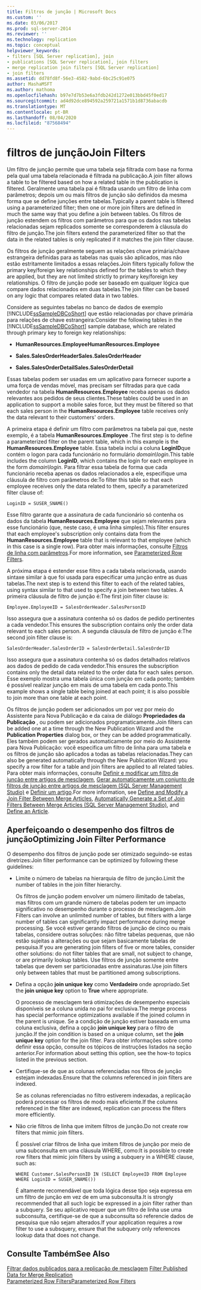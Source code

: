 ```yaml
---
title: Filtros de junção | Microsoft Docs
ms.custom: ''
ms.date: 03/06/2017
ms.prod: sql-server-2014
ms.reviewer: ''
ms.technology: replication
ms.topic: conceptual
helpviewer_keywords:
- filters [SQL Server replication], join
- publications [SQL Server replication], join filters
- merge replication join filters [SQL Server replication]
- join filters
ms.assetid: dd78fd8f-56e3-4582-9abd-6bc25c91e075
author: MashaMSFT
ms.author: mathoma
ms.openlocfilehash: b97e7d7b53e6a3fdb242d1272e013bbd45f0ed17
ms.sourcegitcommit: ad4d92dce894592a259721a1571b1d8736abacdb
ms.translationtype: MT
ms.contentlocale: pt-BR
ms.lasthandoff: 08/04/2020
ms.locfileid: "87568494"
---
```

# <a name="join-filters"></a><span data-ttu-id="29197-102">filtros de junção</span><span class="sxs-lookup"><span data-stu-id="29197-102">Join Filters</span></span>
  <span data-ttu-id="29197-103">Um filtro de junção permite que uma tabela seja filtrada com base na forma pela qual uma tabela relacionada é filtrada na publicação.</span><span class="sxs-lookup"><span data-stu-id="29197-103">A join filter allows a table to be filtered based on how a related table in the publication is filtered.</span></span> <span data-ttu-id="29197-104">Geralmente uma tabela pai é filtrada usando um filtro de linha com parâmetros; depois um ou mais filtros de junção são definidos da mesma forma que se define junções entre tabelas.</span><span class="sxs-lookup"><span data-stu-id="29197-104">Typically a parent table is filtered using a parameterized filter; then one or more join filters are defined in much the same way that you define a join between tables.</span></span> <span data-ttu-id="29197-105">Os filtros de junção estendem os filtros com parâmetros para que os dados nas tabelas relacionadas sejam replicados somente se corresponderem à cláusula do filtro de junção.</span><span class="sxs-lookup"><span data-stu-id="29197-105">The join filters extend the parameterized filter so that the data in the related tables is only replicated if it matches the join filter clause.</span></span>  
  
 <span data-ttu-id="29197-106">Os filtros de junção geralmente seguem as relações chave primária/chave estrangeira definidas para as tabelas nas quais são aplicados, mas não estão estritamente limitados a essas relações.</span><span class="sxs-lookup"><span data-stu-id="29197-106">Join filters typically follow the primary key/foreign key relationships defined for the tables to which they are applied, but they are not limited strictly to primary key/foreign key relationships.</span></span> <span data-ttu-id="29197-107">O filtro de junção pode ser baseado em qualquer lógica que compare dados relacionados em duas tabelas.</span><span class="sxs-lookup"><span data-stu-id="29197-107">The join filter can be based on any logic that compares related data in two tables.</span></span>  
  
 <span data-ttu-id="29197-108">Considere as seguintes tabelas no banco de dados de exemplo [!INCLUDE[ssSampleDBCoShort](../../../includes/sssampledbcoshort-md.md)] que estão relacionadas por chave primária para relações de chave estrangeira:</span><span class="sxs-lookup"><span data-stu-id="29197-108">Consider the following tables in the [!INCLUDE[ssSampleDBCoShort](../../../includes/sssampledbcoshort-md.md)] sample database, which are related through primary key to foreign key relationships:</span></span>  
  
-   <span data-ttu-id="29197-109">**HumanResources.Employee**</span><span class="sxs-lookup"><span data-stu-id="29197-109">**HumanResources.Employee**</span></span>  
  
-   <span data-ttu-id="29197-110">**Sales.SalesOrderHeader**</span><span class="sxs-lookup"><span data-stu-id="29197-110">**Sales.SalesOrderHeader**</span></span>  
  
-   <span data-ttu-id="29197-111">**Sales.SalesOrderDetail**</span><span class="sxs-lookup"><span data-stu-id="29197-111">**Sales.SalesOrderDetail**</span></span>  
  
 <span data-ttu-id="29197-112">Essas tabelas podem ser usadas em um aplicativo para fornecer suporte a uma força de vendas móvel, mas precisam ser filtradas para que cada vendedor na tabela **HumanResources.Employee** receba apenas os dados relevantes aos pedidos de seus clientes.</span><span class="sxs-lookup"><span data-stu-id="29197-112">These tables could be used in an application to support a mobile sales force, but they must be filtered so that each sales person in the **HumanResources.Employee** table receives only the data relevant to their customers' orders.</span></span>  
  
 <span data-ttu-id="29197-113">A primeira etapa é definir um filtro com parâmetros na tabela pai que, neste exemplo, é a tabela **HumanResources.Employee** .</span><span class="sxs-lookup"><span data-stu-id="29197-113">The first step is to define a parameterized filter on the parent table, which in this example is the **HumanResources.Employee** table.</span></span> <span data-ttu-id="29197-114">Essa tabela inclui a coluna **LoginID**que contém o logon para cada funcionário no formulário *domain\login*.</span><span class="sxs-lookup"><span data-stu-id="29197-114">This table includes the column **LoginID**, which contains the login for each employee in the form *domain\login*.</span></span> <span data-ttu-id="29197-115">Para filtrar essa tabela de forma que cada funcionário receba apenas os dados relacionados a ele, especifique uma cláusula de filtro com parâmetros de:</span><span class="sxs-lookup"><span data-stu-id="29197-115">To filter this table so that each employee receives only the data related to them, specify a parameterized filter clause of:</span></span>  
  
```  
LoginID = SUSER_SNAME()  
```  
  
 <span data-ttu-id="29197-116">Esse filtro garante que a assinatura de cada funcionário só contenha os dados da tabela **HumanResources.Employee** que sejam relevantes para esse funcionário (que, neste caso, é uma linha simples).</span><span class="sxs-lookup"><span data-stu-id="29197-116">This filter ensures that each employee's subscription only contains data from the **HumanResources.Employee** table that is relevant to that employee (which in this case is a single row).</span></span> <span data-ttu-id="29197-117">Para obter mais informações, consulte [Filtros de linha com parâmetros](parameterized-filters-parameterized-row-filters.md).</span><span class="sxs-lookup"><span data-stu-id="29197-117">For more information, see [Parameterized Row Filters](parameterized-filters-parameterized-row-filters.md).</span></span>  
  
 <span data-ttu-id="29197-118">A próxima etapa é estender esse filtro a cada tabela relacionada, usando sintaxe similar à que foi usada para especificar uma junção entre as duas tabelas.</span><span class="sxs-lookup"><span data-stu-id="29197-118">The next step is to extend this filter to each of the related tables, using syntax similar to that used to specify a join between two tables.</span></span> <span data-ttu-id="29197-119">A primeira cláusula de filtro de junção é:</span><span class="sxs-lookup"><span data-stu-id="29197-119">The first join filter clause is:</span></span>  
  
```  
Employee.EmployeeID = SalesOrderHeader.SalesPersonID  
```  
  
 <span data-ttu-id="29197-120">Isso assegura que a assinatura contenha só os dados de pedido pertinentes a cada vendedor.</span><span class="sxs-lookup"><span data-stu-id="29197-120">This ensures the subscription contains only the order data relevant to each sales person.</span></span> <span data-ttu-id="29197-121">A segunda cláusula de filtro de junção é:</span><span class="sxs-lookup"><span data-stu-id="29197-121">The second join filter clause is:</span></span>  
  
```  
SalesOrderHeader.SalesOrderID = SalesOrderDetail.SalesOrderID  
```  
  
 <span data-ttu-id="29197-122">Isso assegura que a assinatura contenha só os dados detalhados relativos aos dados de pedido de cada vendedor.</span><span class="sxs-lookup"><span data-stu-id="29197-122">This ensures the subscription contains only the detail data related to the order data for each sales person.</span></span> <span data-ttu-id="29197-123">Esse exemplo mostra uma tabela única com junção em cada ponto; também é possível realizar junção em mais de uma tabela em cada ponto.</span><span class="sxs-lookup"><span data-stu-id="29197-123">This example shows a single table being joined at each point; it is also possible to join more than one table at each point.</span></span>  
  
 <span data-ttu-id="29197-124">Os filtros de junção podem ser adicionados um por vez por meio do Assistente para Nova Publicação e da caixa de diálogo **Propriedades da Publicação** , ou podem ser adicionados programaticamente.</span><span class="sxs-lookup"><span data-stu-id="29197-124">Join filters can be added one at a time through the New Publication Wizard and the **Publication Properties** dialog box, or they can be added programmatically.</span></span> <span data-ttu-id="29197-125">Eles também podem ser gerados automaticamente por meio do Assistente para Nova Publicação: você especifica um filtro de linha para uma tabela e os filtros de junção são aplicados a todas as tabelas relacionadas.</span><span class="sxs-lookup"><span data-stu-id="29197-125">They can also be generated automatically through the New Publication Wizard: you specify a row filter for a table and join filters are applied to all related tables.</span></span> <span data-ttu-id="29197-126">Para obter mais informações, consulte [Definir e modificar um filtro de junção entre artigos de mesclagem](../publish/define-and-modify-a-join-filter-between-merge-articles.md), [Gerar automaticamente um conjunto de filtros de junção entre artigos de mesclagem &#40;SQL Server Management Studio&#41;](../publish/automatically-generate-join-filters-between-merge-articles.md) e [Definir um artigo](../publish/define-an-article.md).</span><span class="sxs-lookup"><span data-stu-id="29197-126">For more information, see [Define and Modify a Join Filter Between Merge Articles](../publish/define-and-modify-a-join-filter-between-merge-articles.md), [Automatically Generate a Set of Join Filters Between Merge Articles &#40;SQL Server Management Studio&#41;](../publish/automatically-generate-join-filters-between-merge-articles.md), and [Define an Article](../publish/define-an-article.md).</span></span>  
  
## <a name="optimizing-join-filter-performance"></a><span data-ttu-id="29197-127">Aperfeiçoando o desempenho dos filtros de junção</span><span class="sxs-lookup"><span data-stu-id="29197-127">Optimizing Join Filter Performance</span></span>  
 <span data-ttu-id="29197-128">O desempenho dos filtros de junção pode ser otimizado seguindo-se estas diretrizes:</span><span class="sxs-lookup"><span data-stu-id="29197-128">Join filter performance can be optimized by following these guidelines:</span></span>  
  
-   <span data-ttu-id="29197-129">Limite o número de tabelas na hierarquia de filtro de junção.</span><span class="sxs-lookup"><span data-stu-id="29197-129">Limit the number of tables in the join filter hierarchy.</span></span>  
  
     <span data-ttu-id="29197-130">Os filtros de junção podem envolver um número ilimitado de tabelas, mas filtros com um grande número de tabelas podem ter um impacto significativo no desempenho durante o processo de mesclagem.</span><span class="sxs-lookup"><span data-stu-id="29197-130">Join Filters can involve an unlimited number of tables, but filters with a large number of tables can significantly impact performance during merge processing.</span></span> <span data-ttu-id="29197-131">Se você estiver gerando filtros de junção de cinco ou mais tabelas, considere outras soluções: não filtre tabelas pequenas, que não estão sujeitas a alterações ou que sejam basicamente tabelas de pesquisa.</span><span class="sxs-lookup"><span data-stu-id="29197-131">If you are generating join filters of five or more tables, consider other solutions: do not filter tables that are small, not subject to change, or are primarily lookup tables.</span></span> <span data-ttu-id="29197-132">Use filtros de junção somente entre tabelas que devem ser particionadas entre assinaturas.</span><span class="sxs-lookup"><span data-stu-id="29197-132">Use join filters only between tables that must be partitioned among subscriptions.</span></span>  
  
-   <span data-ttu-id="29197-133">Defina a opção **join unique key** como **Verdadeiro** onde apropriado.</span><span class="sxs-lookup"><span data-stu-id="29197-133">Set the **join unique key** option to **True** where appropriate.</span></span>  
  
     <span data-ttu-id="29197-134">O processo de mesclagem terá otimizações de desempenho especiais disponíveis se a coluna unida no pai for exclusiva.</span><span class="sxs-lookup"><span data-stu-id="29197-134">The merge process has special performance optimizations available if the joined column in the parent is unique.</span></span> <span data-ttu-id="29197-135">Se a condição de junção estiver baseada em uma coluna exclusiva, defina a opção **join unique key** para o filtro de junção.</span><span class="sxs-lookup"><span data-stu-id="29197-135">If the join condition is based on a unique column, set the **join unique key** option for the join filter.</span></span> <span data-ttu-id="29197-136">Para obter informações sobre como definir essa opção, consulte os tópicos de instruções listados na seção anterior.</span><span class="sxs-lookup"><span data-stu-id="29197-136">For information about setting this option, see the how-to topics listed in the previous section.</span></span>  
  
-   <span data-ttu-id="29197-137">Certifique-se de que as colunas referenciadas nos filtros de junção estejam indexadas.</span><span class="sxs-lookup"><span data-stu-id="29197-137">Ensure that the columns referenced in join filters are indexed.</span></span>  
  
     <span data-ttu-id="29197-138">Se as colunas referenciadas no filtro estiverem indexadas, a replicação poderá processar os filtros de modo mais eficiente.</span><span class="sxs-lookup"><span data-stu-id="29197-138">If the columns referenced in the filter are indexed, replication can process the filters more efficiently.</span></span>  
  
-   <span data-ttu-id="29197-139">Não crie filtros de linha que imitem filtros de junção.</span><span class="sxs-lookup"><span data-stu-id="29197-139">Do not create row filters that mimic join filters.</span></span>  
  
     <span data-ttu-id="29197-140">É possível criar filtros de linha que imitem filtros de junção por meio de uma subconsulta em uma cláusula WHERE, como:</span><span class="sxs-lookup"><span data-stu-id="29197-140">It is possible to create row filters that mimic join filters by using a subquery in a WHERE clause, such as:</span></span>  
  
    ```  
    WHERE Customer.SalesPersonID IN (SELECT EmployeeID FROM Employee WHERE LoginID = SUSER_SNAME())   
    ```  
  
     <span data-ttu-id="29197-141">É altamente recomendável que toda lógica desse tipo seja expressa em um filtro de junção em vez de em uma subconsulta.</span><span class="sxs-lookup"><span data-stu-id="29197-141">It is strongly recommended that all such logic be expressed in a join filter rather than a subquery.</span></span> <span data-ttu-id="29197-142">Se seu aplicativo requer que um filtro de linha use uma subconsulta, certifique-se de que a subconsulta só referencie dados de pesquisa que não sejam alterados.</span><span class="sxs-lookup"><span data-stu-id="29197-142">If your application requires a row filter to use a subsquery, ensure that the subquery only references lookup data that does not change.</span></span>  
  
## <a name="see-also"></a><span data-ttu-id="29197-143">Consulte Também</span><span class="sxs-lookup"><span data-stu-id="29197-143">See Also</span></span>  
 <span data-ttu-id="29197-144">[Filtrar dados publicados para a replicação de mesclagem](filter-published-data-for-merge-replication.md) </span><span class="sxs-lookup"><span data-stu-id="29197-144">[Filter Published Data for Merge Replication](filter-published-data-for-merge-replication.md) </span></span>  
 [<span data-ttu-id="29197-145">Parameterized Row Filters</span><span class="sxs-lookup"><span data-stu-id="29197-145">Parameterized Row Filters</span></span>](parameterized-filters-parameterized-row-filters.md)  
  
  
